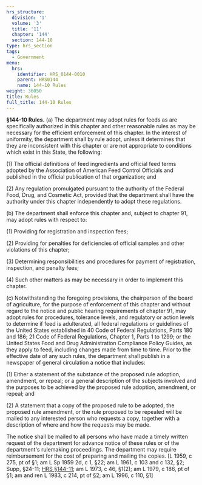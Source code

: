 ```yaml
---
hrs_structure:
  division: '1'
  volume: '3'
  title: '11'
  chapter: '144'
  section: 144-10
type: hrs_section
tags:
  - Government
menu:
  hrs:
    identifier: HRS_0144-0010
    parent: HRS0144
    name: 144-10 Rules
weight: 36050
title: Rules
full_title: 144-10 Rules
---
```

**§144-10 Rules.** (a) The department may adopt rules for feeds as are specifically authorized in this chapter and other reasonable rules as may be necessary for the efficient enforcement of this chapter. In the interest of uniformity, the department shall by rule adopt, unless it determines that they are inconsistent with this chapter or are not appropriate to conditions which exist in this State, the following:

(1) The official definitions of feed ingredients and official feed terms adopted by the Association of American Feed Control Officials and published in the official publication of that organization; and

(2) Any regulation promulgated pursuant to the authority of the Federal Food, Drug, and Cosmetic Act, provided that the department shall have the authority under this chapter independently to adopt these regulations.

(b) The department shall enforce this chapter and, subject to chapter 91, may adopt rules with respect to:

(1) Providing for registration and inspection fees;

(2) Providing for penalties for deficiencies of official samples and other violations of this chapter;

(3) Determining responsibilities and procedures for payment of registration, inspection, and penalty fees;

(4) Such other matters as may be necessary in order to implement this chapter.

(c) Notwithstanding the foregoing provisions, the chairperson of the board of agriculture, for the purpose of enforcement of this chapter and without regard to the notice and public hearing requirements of chapter 91, may adopt rules for procedures, tolerance levels, and regulatory or action levels to determine if feed is adulterated, all federal regulations or guidelines of the United States established in 40 Code of Federal Regulations, Parts 180 and 186; 21 Code of Federal Regulations, Chapter 1, Parts 1 to 1299; or the United States Food and Drug Administration Compliance Policy Guides, as they apply to feed, including changes made from time to time. Prior to the effective date of any such rules, the department shall publish in a newspaper of general circulation a notice that includes:

(1) Either a statement of the substance of the proposed rule adoption, amendment, or repeal; or a general description of the subjects involved and the purposes to be achieved by the proposed rule adoption, amendment, or repeal; and

(2) A statement that a copy of the proposed rule to be adopted, the proposed rule amendment, or the rule proposed to be repealed will be mailed to any interested person who requests a copy, together with a description of where and how the requests may be made.

The notice shall be mailed to all persons who have made a timely written request of the department for advance notice of these rules or of the department's rulemaking proceedings. The department may require reimbursement for the cost of preparing and mailing the copies. [L 1959, c 275, pt of §1; am L Sp 1959 2d, c 1, §22; am L 1961, c 103 and c 132, §2; Supp, §24-11; [HRS §144-11](/title-11/chapter-144/section-144-11/); am L 1973, c 46, §1(2); am L 1979, c 186, pt of §1; am and ren L 1983, c 214, pt of §2; am L 1996, c 110, §1]